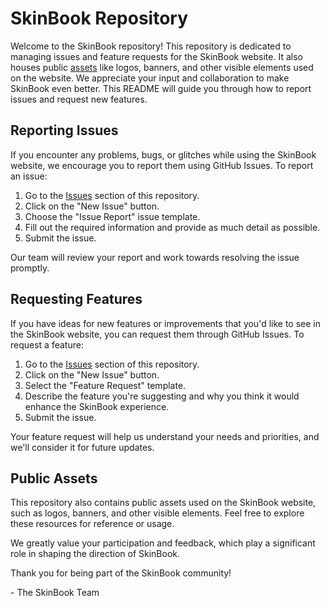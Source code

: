 # SkinBook Repository

Welcome to the SkinBook repository! This repository is dedicated to managing issues and feature requests for the SkinBook website. It also houses public [assets](./assets) like logos, banners, and other visible elements used on the website. We appreciate your input and collaboration to make SkinBook even better. This README will guide you through how to report issues and request new features.

## Reporting Issues

If you encounter any problems, bugs, or glitches while using the SkinBook website, we encourage you to report them using GitHub Issues. To report an issue:

1. Go to the [Issues](https://github.com/skinbookmc/SkinBook/issues) section of this repository.
2. Click on the "New Issue" button.
3. Choose the "Issue Report" issue template.
4. Fill out the required information and provide as much detail as possible.
5. Submit the issue.

Our team will review your report and work towards resolving the issue promptly.

## Requesting Features

If you have ideas for new features or improvements that you'd like to see in the SkinBook website, you can request them through GitHub Issues. To request a feature:

1. Go to the [Issues](https://github.com/skinbookmc/SkinBook/issues) section of this repository.
2. Click on the "New Issue" button.
3. Select the "Feature Request" template.
4. Describe the feature you're suggesting and why you think it would enhance the SkinBook experience.
5. Submit the issue.

Your feature request will help us understand your needs and priorities, and we'll consider it for future updates.

## Public Assets

This repository also contains public assets used on the SkinBook website, such as logos, banners, and other visible elements. Feel free to explore these resources for reference or usage.

We greatly value your participation and feedback, which play a significant role in shaping the direction of SkinBook.

Thank you for being part of the SkinBook community!

\- The SkinBook Team
